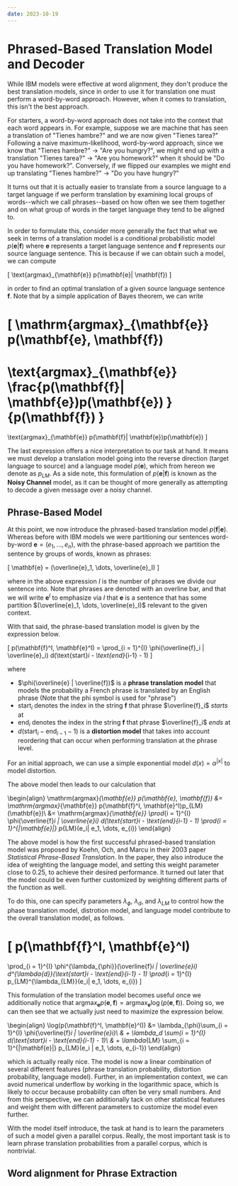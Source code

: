```yaml
---
date: 2023-10-19
---
```


# Phrased-Based Translation Model and Decoder

While IBM models were effective at word alignment, they don't produce the best translation models, since in order to use it for translation one must perform 
a word-by-word approach. However, when it comes to translation, this isn't the best approach. 

For starters, a word-by-word approach does not take into the context that each word appears in. For example, suppose we are machine that has seen a translation of  "Tienes hambre?" and we are now given "Tienes tarea?" Following a naive maximum-likelihood, word-by-word approach, since we know that 
"Tienes hambre?" -> "Are you hungry?", we might end up with a translation "Tienes tarea?" -> "Are you homework?" when it should be "Do you have homework?". Conversely, if we flipped our examples we might end up translating "Tienes hambre?" -> "Do you have hungry?" 

<!-- more -->

It turns out that it is actually easier to translate from a source language to a target language if we perform translation by examining local groups of words--which we call phrases--based on how often we see them together and on what group of words in the target language they tend to be aligned to.

In order to formulate this, consider more generally the fact that what we seek in terms of a translation model is a conditional probabilistic model $p(\mathbf{e} | \mathbf{f})$ where $\mathbf{e}$ represents a target language sentence and $\mathbf{f}$ represents our source language sentence. This is because if we can obtain such a model, we can compute 

\[
    \text{argmax}_{\mathbf{e}} p(\mathbf{e}| \mathbf{f}) 
\]  

in order to find an optimal translation of a given source language sentence $\mathbf{f}$. Note that by a simple application of Bayes theorem, we can write 

\[
\mathrm{argmax}_{\mathbf{e}} p(\mathbf{e}, \mathbf{f}) 
= 
\text{argmax}_{\mathbf{e}} \frac{p(\mathbf{f}| \mathbf{e})p(\mathbf{e}) }{p(\mathbf{f}) }
= 
\text{argmax}_{\mathbf{e}} p(\mathbf{f}| \mathbf{e})p(\mathbf{e}) 
\]

The last expression offers a nice interpretation to our task at hand. It means we must develop a translation model going into the reverse direction (target language to source) and a language model $p(\mathbf{e})$, which from hereon we denote as $p_{LM}$. As a side note, this formulation of $p(\mathbf{e}| \mathbf{f})$ is known as the **Noisy Channel** model, as it can be thought of more generally as attempting to decode a given message over a noisy channel. 

## Phrase-Based Model

At this point, we now introduce the phrased-based translation model 
$p(\mathbf{f}| \mathbf{e})$. Whereas before with IBM models we were partitioning our sentences word-by-word $\mathbf{e} = (e_1, \dots, e_n)$, with the phrase-based approach we partition the sentence by 
groups of words, known as phrases:

\[
    \mathbf{e} = (\overline{e}_1, \dots, \overline{e}_I)
\]

where in the above expression $I$ is the number of phrases we divide our sentence into. Note that phrases are denoted with an overline bar, and that we will write $\mathbf{e}^I$ to emphasize via $I$ that $\mathbf{e}$ is a sentence that has some partition $(\overline{e}_1, \dots, \overline{e}_I)$ relevant to the given context.

With that said, the phrase-based translation model is given by the expression below.

\[ 
    p(\mathbf{f}^I, \mathbf{e}^I) 
    = 
    \prod_{i = 1}^{I}
    \phi(\overline{f}_i | \overline{e}_i)
    d(\text{start}_i - \text{end}_{i-1} - 1)
\]

where 

* $\phi(\overline{e} | \overline{f})$ is a **phrase translation model** that models the probability a French phrase is translated by 
an English phrase (Note that the phi symbol is used for "phrase")
* $\text{start}_i$ denotes the index in the string $\mathbf{f}$ that phrase $\overline{f}_i$ *starts* at
* $\text{end}_i$ denotes the index in the string $\mathbf{f}$ that phrase $\overline{f}_i$ *ends* at
* $d(\text{start}_i - \text{end}_{i-1} - 1)$ is a **distortion model** that takes into account reordering that can occur when performing translation at the phrase level. 

For an initial approach, we can use a simple exponential model $d(x) = \alpha^{|x|}$ to model distortion. 

The above model then leads to our calculation that 

\begin{align}
\mathrm{argmax}_{\mathbf{e}} p(\mathbf{e}, \mathbf{f}) 
&= 
\mathrm{argmax}_{\mathbf{e}}
p(\mathbf{f}^I, \mathbf{e}^I)p_{LM}(\mathbf{e})\\
&= 
\mathrm{argmax}_{\mathbf{e}}
\prod_{i = 1}^{I}
\phi(\overline{f}_i | \overline{e}_i)
d(\text{start}_i - \text{end}_{i-1} - 1)
\prod_{i = 1}^{|\mathbf{e}|}
p_{LM}(e_i| e_1, \dots, e_{i})
\end{align}

The above model is how the first successful phrased-based translation model was proposed by Koehn, Och, and Marcu in their 2003 
paper *Statistical Phrase-Based Translation*. In the paper, they also introduce the idea of weighting the language model, and setting this weight parameter close to 0.25, to achieve their desired performance. It turned out later that the model could be even further customized by weighting different parts of the function as well.

To do this, one can specify parameters $\lambda_{\phi}$, 
$\lambda_{d}$, and $\lambda_{LM}$ to control how the phase translation model, distrotion model, and language model contribute to the overall translation model, as follows.

\[
p(\mathbf{f}^I, \mathbf{e}^I)
=
\prod_{i = 1}^{I}
\phi^{\lambda_{\phi}}(\overline{f}_i | \overline{e}_i)
d^{\lambda_{d}}(\text{start}_i - \text{end}_{i-1} - 1)
\prod_{i = 1}^{I}
p_{LM}^{\lambda_{LM}}(e_i| e_1, \dots, e_{i})
\]

This formulation of the translation model becomes useful once we additionally notice that 
$\mathrm{argmax}_{\mathbf{e}} p(\mathbf{e}, \mathbf{f})
= \mathrm{argmax}_{\mathbf{e}} \log(p(\mathbf{e}, \mathbf{f}))$.
Doing so, we can then see that we actually just need to maximize the expression below.

\begin{align}
\log(p(\mathbf{f}^I, \mathbf{e}^I))
&=
\lambda_{\phi}\sum_{i = 1}^{I}
\phi(\overline{f}_i | \overline{e}_i)\\
& +
\lambda_d
\sum_{i = 1}^{I}
d(\text{start}_i - \text{end}_{i-1} - 1)\\
& + 
\lambda_{LM}
\sum_{i = 1}^{|\mathbf{e}|}
p_{LM}(e_i | e_1, \dots, e_{i-1})
\end{align}

which is actually really nice. The model is now a linear combination of several different features (phrase translation probability, distortion probability, language model). Further, in an implementation context, we can avoid numerical underflow by working in the logarithmic space, which 
is likely to occur because probability can often be very small numbers. And from this perspective, we can additionally tack on 
other statistical features and weight them with different parameters to customize the model even further.

With the model itself introduce, the task at hand is to learn the parameters of such a model given a parallel corpus. Really, the most important task is to learn phrase translation probabilities from a parallel corpus, which is nontrivial. 

## Word alignment for Phrase Extraction


